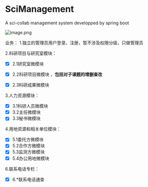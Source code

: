 # SciManagement
 A sci-collab management system developped by spring boot

![image.png](https://eonline.jw.scut.edu.cn/meol/common/ckeditor/openfile.jsp?id=DBCPDBDIDHDDDADCDJCPGJGNGBGHGFCOHAGOGH)

业务：
1.独立的管理员用户登录、注册，暂不涉及权限分级，只做管理员

2.科研项目与研究室模块：

- [x] 2.1研究室微模块

- [x] 2.2科研项目微模块 ，**包括对子课题的增删查改**
- [x] 2.3科研成果微模块

3.人力资源模块：

- [x] 3.1科研人员微模块
- [x] 3.2主任微模块
- [x] 3.3秘书微模块

4.用地资源和相关单位模块：

- [x] 5.1委托方微模块
- [x] 5.2合作方微模块
- [x] 5.3监测方微模块
- [x] 5.4办公用地微模块

6.联系电话专栏：

- [x] 6.*联系电话通查

